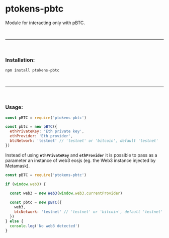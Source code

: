 # ptokens-pbtc

Module for interacting only with pBTC.

&nbsp;

***

&nbsp;

### Installation:

```
npm install ptokens-pbtc
```

&nbsp;

***

&nbsp;

### Usage:

```js
const pBTC = require('ptokens-pbtc')

const pbtc = new pBTC({
  ethPrivateKey: 'Eth private key',
  ethProvider: 'Eth provider',
  btcNetwork: 'testnet' // 'testnet' or 'bitcoin', default 'testnet'
})
```

Instead of using __`ethPrivateKey`__ and __`ethProvider`__ it is possible to pass as a parameter an instance of web3 eosjs (eg. the Web3 instance injected by Metamask).

```js
const pBTC = require('ptokens-pbtc')

if (window.web3) {
  
  const web3 = new Web3(window.web3.currentProvider)

  const pbtc = new pBTC({
    web3,
    btcNetwork: 'testnet' // 'testnet' or 'bitcoin', default 'testnet'
  })
} else {
  console.log('No web3 detected')
}
```
